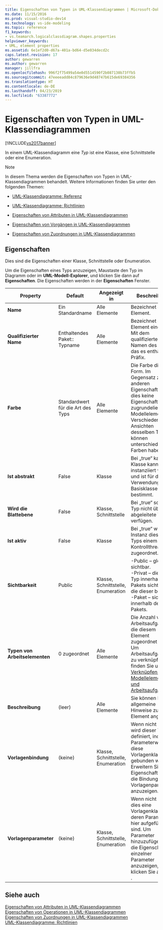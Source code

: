 ```yaml
---
title: Eigenschaften von Typen in UML-Klassendiagrammen | Microsoft-Dokumentation
ms.date: 11/15/2016
ms.prod: visual-studio-dev14
ms.technology: vs-ide-modeling
ms.topic: reference
f1_keywords:
- vs.teamarch.logicalclassdiagram.shapes.properties
helpviewer_keywords:
- UML, element properties
ms.assetid: 6e1ef2d0-d67a-401a-bd64-d5e034decd2c
caps.latest.revision: 17
author: gewarren
ms.author: gewarren
manager: jillfra
ms.openlocfilehash: 996f2f75499a54e0d5514590f2b087130b73ffb5
ms.sourcegitcommit: 47eeeeadd84c879636e9d48747b615de69384356
ms.translationtype: HT
ms.contentlocale: de-DE
ms.lasthandoff: 04/23/2019
ms.locfileid: "63387772"
---
```

# <a name="properties-of-types-on-uml-class-diagrams"></a>Eigenschaften von Typen in UML-Klassendiagrammen
[!INCLUDE[vs2017banner](../includes/vs2017banner.md)]

In einem UML-Klassendiagramm eine *Typ* ist eine Klasse, eine Schnittstelle oder eine Enumeration.  
  
> [!NOTE]
> In diesem Thema werden die Eigenschaften von Typen in UML-Klassendiagrammen behandelt. Weitere Informationen finden Sie unter den folgenden Themen:  
  
- [UML-Klassendiagramme: Referenz](../modeling/uml-class-diagrams-reference.md)  
  
- [UML-Klassendiagramme: Richtlinien](../modeling/uml-class-diagrams-guidelines.md)  
  
- [Eigenschaften von Attributen in UML-Klassendiagrammen](../modeling/properties-of-attributes-on-uml-class-diagrams.md)  
  
- [Eigenschaften von Vorgängen in UML-Klassendiagrammen](../modeling/properties-of-operations-on-uml-class-diagrams.md)  
  
- [Eigenschaften von Zuordnungen in UML-Klassendiagrammen](../modeling/properties-of-associations-on-uml-class-diagrams.md)  
  
## <a name="properties"></a>Eigenschaften  
 Dies sind die Eigenschaften einer Klasse, Schnittstelle oder Enumeration.  
  
 Um die Eigenschaften eines Typs anzuzeigen, Maustaste den Typ im Diagramm oder im **UML-Modell-Explorer**, und klicken Sie dann auf **Eigenschaften**. Die Eigenschaften werden in der **Eigenschaften** Fenster.  
  
|**Property**|**Default**|Angezeigt in|Beschreibung|  
|------------------|-----------------|----------------|-----------------|  
|**Name**|Ein Standardname|Alle Elemente|Bezeichnet das Element.|  
|**Qualifizierter Name**|Enthaltendes Paket:: Typname|Alle Elemente|Bezeichnet das Element eindeutig. Mit dem qualifizierten Namen des Pakets, das es enthält, als Präfix.|  
|**Farbe**|Standardwert für die Art des Typs|Alle Elemente|Die Farbe dieser Form. Im Gegensatz zu den anderen Eigenschaften ist dies keine Eigenschaft des zugrundeliegenden Modellelements. Verschiedene Ansichten desselben Typs können unterschiedliche Farben haben.|  
|**Ist abstrakt**|False|Klasse|Bei „true“ kann die Klasse kann nicht instanziiert werden und ist für die Verwendung als Basisklasse bestimmt.|  
|**Wird die Blattebene**|False|Klasse, Schnittstelle|Bei „true“ soll der Typ nicht über abgeleitete Typen verfügen.|  
|**Ist aktiv**|False|Klasse|Bei „true“ wird jede Instanz dieses Typs einem Kontrollthread zugeordnet.|  
|**Sichtbarkeit**|Public|Klasse, Schnittstelle, Enumeration|-Public – global sichtbar.<br />-Privat – dieser Typ innerhalb des Pakets sichtbar ist, die dieser besitzt.<br />-Paket – sichtbar innerhalb des Pakets.|  
|**Typen von Arbeitselementen**|0 zugeordnet|Alle Elemente|Die Anzahl von Arbeitsaufgaben, die diesem Element zugeordnet sind. Um Arbeitsaufgaben zu verknüpfen, finden Sie unter [Verknüpfen von Modellelementen und Arbeitsaufgaben](../modeling/link-model-elements-and-work-items.md).|  
|**Beschreibung**|(leer)|Alle Elemente|Sie können hier allgemeine Hinweise zum Element angeben.|  
|**Vorlagenbindung**|(keine)|Klasse, Schnittstelle, Enumeration|Wenn nicht leer, wird dieser Typ definiert, indem Parameterwerte an diese Vorlagenklasse gebunden werden. Erweitern Sie die Eigenschaft, um die Bindungen der Vorlagenparameter anzuzeigen.|  
|**Vorlagenparameter**|(keine)|Klasse, Schnittstelle, Enumeration|Wenn nicht leer, ist dies eine Vorlagenklasse, deren Parameter hier aufgeführt sind. Um Parameter hinzuzufügen oder die Eigenschaften einzelner Parameter anzuzeigen, klicken Sie auf **[...]** .|  
  
## <a name="see-also"></a>Siehe auch  
 [Eigenschaften von Attributen in UML-Klassendiagrammen](../modeling/properties-of-attributes-on-uml-class-diagrams.md)   
 [Eigenschaften von Operationen in UML-Klassendiagrammen](../modeling/properties-of-operations-on-uml-class-diagrams.md)   
 [Eigenschaften von Zuordnungen in UML-Klassendiagrammen](../modeling/properties-of-associations-on-uml-class-diagrams.md)   
 [UML-Klassendiagramme: Richtlinien](../modeling/uml-class-diagrams-guidelines.md)
